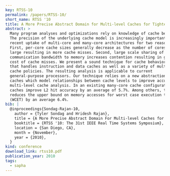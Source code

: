 ```yaml
---
key: RTSS-10
permalink: /papers/RTSS-10/
short_name: RTSS '10
title: A More Precise Abstract Domain for Multi-level Caches for Tighter WCET Analysis
abstract: >
  Many program analyses and optimizations rely on knowledge of cache behavior.
  The precision of the underlying cache model is increasingly important with the
  recent uptake of multi-core and many-core architectures for two reasons.
  First, per-core cache sizes generally decrease as the number of cores becomes
  large resulting in more cache misses. Second, large scale sharing of the
  communication bandwidth to memory increases contention resulting in greater
  cost of cache misses. We present a sound technique for cache behavior analysis
  that handles instruction and data caches as well as a variety of multi-level
  cache policies. The resulting analysis is applicable to current
  general-purpose processors. Our technique relies on a new abstraction, live
  caches which model relationships between cache levels to improve accuracy of
  multi-level cache analysis. In an existing many-core cache configuration, live
  caches improve L2 hit accuracy by an average of 5.7%. Among others, this
  reduces the upper bound on memory accesses for worst case execution time
  (WCET) by an average 6.4%.
bib: |
  @inproceedings{Sondag-Rajan-10,
    author = {Tyler Sondag and Hridesh Rajan},
    title = {A More Precise Abstract Domain For Multi-level Caches for Tighter {WCET} Analysis},
    booktitle = {RTSS '10: The 31st IEEE Real Time Systems Symposium},
    location = {San Diego, CA},
    month = {November},
    year = {2010},
  }
kind: conference
download_link: rtss10.pdf
publication_year: 2010
tags:
  - sapha
---
```

